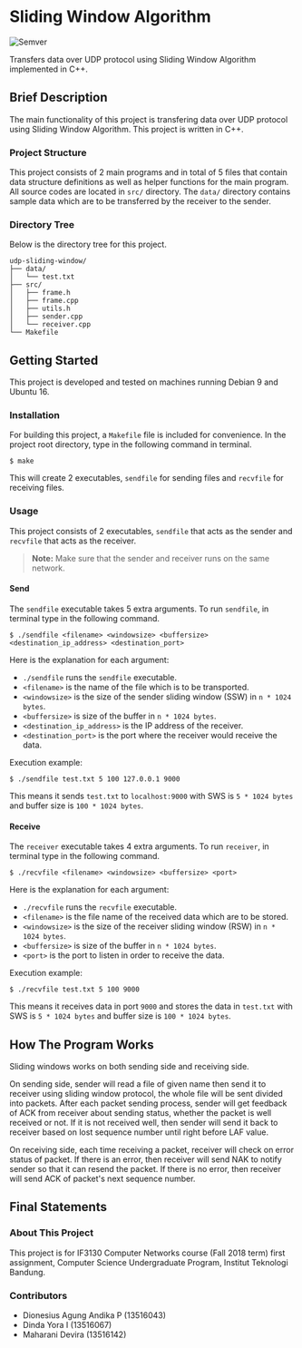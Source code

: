 # Sliding Window Algorithm
![Semver](http://img.shields.io/SemVer/0.1.0.png)  

Transfers data over UDP protocol using Sliding Window Algorithm implemented in C++.

## Brief Description
The main functionality of this project is transfering data over UDP protocol using Sliding Window Algorithm. This project is written in C++.  

### Project Structure
This project consists of 2 main programs and in total of 5 files that contain data structure definitions as well as helper functions for the main program. All source codes are located in `src/` directory. The `data/` directory contains sample data which are to be transferred by the receiver to the sender.  

### Directory Tree
Below is the directory tree for this project.  
```
udp-sliding-window/
├── data/
│   └── test.txt
├── src/
│   ├── frame.h
│   ├── frame.cpp
│   ├── utils.h
│   ├── sender.cpp
│   └── receiver.cpp
└── Makefile
```

## Getting Started
This project is developed and tested on machines running Debian 9 and Ubuntu 16.  

### Installation
For building this project, a `Makefile` file is included for convenience. In the project root directory, type in the following command in terminal.  
```
$ make
```
This will create 2 executables, `sendfile` for sending files and `recvfile` for receiving files.  

### Usage
This project consists of 2 executables, `sendfile` that acts as the sender and `recvfile` that acts as the receiver.  
>**Note:** Make sure that the sender and receiver runs on the same network.

#### Send
The `sendfile` executable takes 5 extra arguments. To run `sendfile`, in terminal type in the following command.  
```
$ ./sendfile <filename> <windowsize> <buffersize> <destination_ip_address> <destination_port>
```
Here is the explanation for each argument:
- `./sendfile` runs the `sendfile` executable.
- `<filename>` is the name of the file which is to be transported.
- `<windowsize>` is the size of the sender sliding window (SSW) in `n * 1024 bytes`.
- `<buffersize>` is size of the buffer in `n * 1024 bytes`.
- `<destination_ip_address>` is the IP address of the receiver.
- `<destination_port>` is the port where the receiver would receive the data.

Execution example:  
```
$ ./sendfile test.txt 5 100 127.0.0.1 9000
```
This means it sends `test.txt` to `localhost:9000` with SWS is `5 * 1024 bytes` and buffer size is `100 * 1024 bytes`.  

#### Receive
The `receiver` executable takes 4 extra arguments. To run `receiver`, in terminal type in the following command.  
```
$ ./recvfile <filename> <windowsize> <buffersize> <port>
```
Here is the explanation for each argument:
- `./recvfile` runs the `recvfile` executable.
- `<filename>` is the file name of the received data which are to be stored.
- `<windowsize>` is the size of the receiver sliding window (RSW) in `n * 1024 bytes`.
- `<buffersize>` is size of the buffer in `n * 1024 bytes`.
- `<port>` is the port to listen in order to receive the data.

Execution example:  
```
$ ./recvfile test.txt 5 100 9000
```
This means it receives data in port `9000` and stores the data in `test.txt` with SWS is `5 * 1024 bytes` and buffer size is `100 * 1024 bytes`.  

## How The Program Works
Sliding windows works on both sending side and receiving side.

On sending side, sender will read a file of given name then send it to receiver using sliding window protocol, the whole file will be sent divided into packets. After each packet sending process, sender will get feedback of ACK from receiver about sending status, whether the packet is well received or not. If it is not received well, then sender will send it back to receiver based on lost sequence number until right before LAF value.

On receiving side, each time receiving a packet, receiver will check on error status of packet. If there is an error, then receiver will send NAK to notify sender so that it can resend the packet. If there is no error, then receiver will send ACK of packet's next sequence number.

## Final Statements

### About This Project
This project is for IF3130 Computer Networks course (Fall 2018 term) first assignment, Computer Science Undergraduate Program, Institut Teknologi Bandung.

### Contributors
- Dionesius Agung Andika P (13516043)
- Dinda Yora I (13516067)
- Maharani Devira (13516142)
